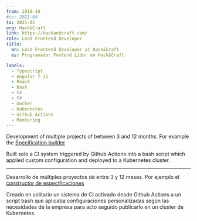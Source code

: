 ```yaml
---
from: 2018-10
#to: 2021-04
to: 2021-05
org: Hack&Craft
link: https://hackandcraft.com/
role: Lead Frontend Developer
title:
  en: Lead Frontend Developer at Hack&Craft
  es: Programador Fontend Líder en Hack&Craft

labels:
  - Typescript
  - Angular 7-11
  - React
  - Bash
  - C#
  - F#
  - Docker
  - Kubernetes
  - Github Actions
  - Mentoring
---
```


Development of multiple projects of between 3 and 12 months. For example the [Specification builder <i class="ri-video-line"></i>](https://youtu.be/DsagfgPj9cE)

Built solo a CI system triggered by Github Actions into a bash script which applied custom configuration and deployed to a Kubernetes cluster.

---

Desarrollo de múltiples proyectos de entre 3 y 12 meses. Por ejemplo el [constructor de especificaciones <i class="ri-video-line"></i>](https://youtu.be/DsagfgPj9cE)

Creado en solitario un sistema de CI activado desde Github Actions a un script bash que aplicaba configuraciones personalizadas según las necesidades de la empresa para acto seguido publicarlo en un cluster de Kubernetes.
